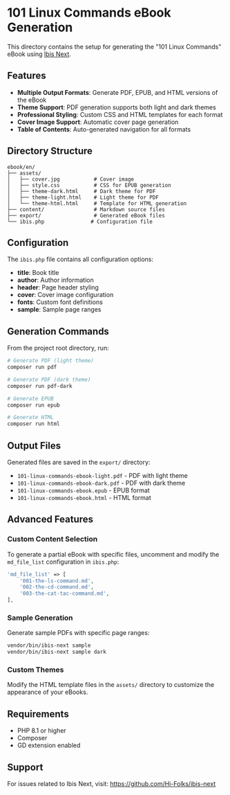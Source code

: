 # 101 Linux Commands eBook Generation

This directory contains the setup for generating the "101 Linux Commands" eBook using [Ibis Next](https://github.com/Hi-Folks/ibis-next).

## Features

- **Multiple Output Formats**: Generate PDF, EPUB, and HTML versions of the eBook
- **Theme Support**: PDF generation supports both light and dark themes
- **Professional Styling**: Custom CSS and HTML templates for each format
- **Cover Image Support**: Automatic cover page generation
- **Table of Contents**: Auto-generated navigation for all formats

## Directory Structure

```
ebook/en/
├── assets/
│   ├── cover.jpg           # Cover image
│   ├── style.css           # CSS for EPUB generation
│   ├── theme-dark.html     # Dark theme for PDF
│   ├── theme-light.html    # Light theme for PDF
│   └── theme-html.html     # Template for HTML generation
├── content/                # Markdown source files
├── export/                 # Generated eBook files
└── ibis.php               # Configuration file
```

## Configuration

The `ibis.php` file contains all configuration options:

- **title**: Book title
- **author**: Author information
- **header**: Page header styling
- **cover**: Cover image configuration
- **fonts**: Custom font definitions
- **sample**: Sample page ranges

## Generation Commands

From the project root directory, run:

```bash
# Generate PDF (light theme)
composer run pdf

# Generate PDF (dark theme)
composer run pdf-dark

# Generate EPUB
composer run epub

# Generate HTML
composer run html
```

## Output Files

Generated files are saved in the `export/` directory:

- `101-linux-commands-ebook-light.pdf` - PDF with light theme
- `101-linux-commands-ebook-dark.pdf` - PDF with dark theme
- `101-linux-commands-ebook.epub` - EPUB format
- `101-linux-commands-ebook.html` - HTML format

## Advanced Features

### Custom Content Selection

To generate a partial eBook with specific files, uncomment and modify the `md_file_list` configuration in `ibis.php`:

```php
'md_file_list' => [
    '001-the-ls-command.md',
    '002-the-cd-command.md',
    '003-the-cat-tac-command.md',
],
```

### Sample Generation

Generate sample PDFs with specific page ranges:

```bash
vendor/bin/ibis-next sample
vendor/bin/ibis-next sample dark
```

### Custom Themes

Modify the HTML template files in the `assets/` directory to customize the appearance of your eBooks.

## Requirements

- PHP 8.1 or higher
- Composer
- GD extension enabled

## Support

For issues related to Ibis Next, visit: https://github.com/Hi-Folks/ibis-next
